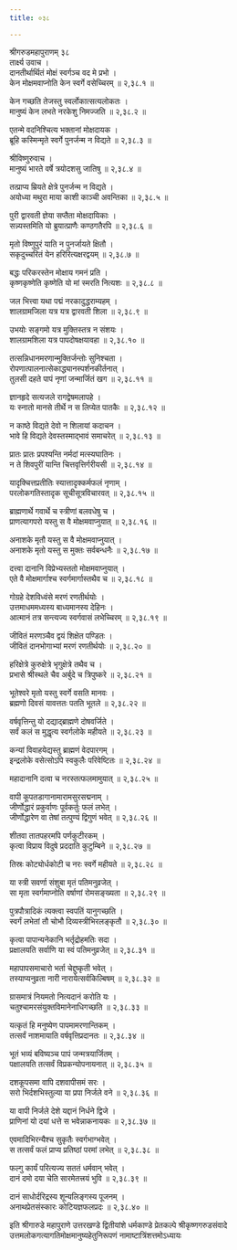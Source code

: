 ```yaml
---
title: ०३८

---
```

श्रीगरुडमहापुराणम् ३८  
तार्क्ष्य उवाच ।  
दानतीर्थार्थितं मोक्षं स्वर्गञ्च वद मे प्रभो ।  
केन मोक्षमवाप्नोति केन स्वर्गे वसेच्चिरम् ॥ २,३८.१ ॥  
  
केन गच्छति तेजस्तु स्वर्लोकात्सत्यलोकतः ।  
मानुष्यं केन लभते नरकेशु निमज्जति ॥ २,३८.२ ॥  
  
एतन्मे वदनिश्चित्य भक्तानां मोक्षदायक ।  
ब्रूहि कस्मिन्मृते स्वर्गे पुनर्जन्म न विद्यते ॥ २,३८.३ ॥  
  
श्रीविष्णुरुवाच ।  
मानुष्यं भारते वर्षे त्रयोदशसु जातिषु ॥ २,३८.४ ॥  
  
तत्प्राप्य म्रियते क्षेत्रे पुनर्जन्म न विद्यते ।  
अयोध्या मथुरा माया काशी काञ्ची अवन्तिका ॥ २,३८.५ ॥  
  
पुरी द्वारवती ज्ञेया सप्तैता मोक्षदायिकाः ।  
सन्न्यस्तमिति यो ब्रुयात्प्राणैः कण्ठगतैरपि ॥ २,३८.६ ॥  
  
मृतो विष्णुपुरं याति न पुनर्जायते क्षितौ ।  
सकृदुच्चरितं येन हरिरित्यक्षरद्वयम् ॥ २,३८.७ ॥  
  
बद्धः परिकरस्तेन मोक्षाय गमनं प्रति ।  
कृष्णकृष्णेति कृष्णेति यो मां स्मरति नित्यशः ॥ २,३८.८ ॥  
  
जल भित्त्वा यथा पद्मं नरकादुद्धराम्यहम् ।  
शालग्रामजिला यत्र यत्र द्वारवती शिला ॥ २,३८.९ ॥  
  
उभयोः सङ्गमो यत्र मुक्तिस्तत्र न संशयः ।  
शालग्रामशिला यत्र पापदोषक्षयावहा ॥ २,३८.१० ॥  
  
तत्सन्निधानमरणान्मुक्तिर्जन्तोः सुनिश्चता ।  
रोपणात्पालनात्सेकाद्ध्यानस्पर्शनकीर्तनात् ।  
तुलसी दहते पापं नृणां जन्मार्जितं खग ॥ २,३८.११ ॥  
  
ज्ञानहृदे सत्यजले रागद्वेषमलापहे ।  
यः स्नातो मानसे तीर्थे न स लिप्येत पातकैः ॥ २,३८.१२ ॥  
  
न काष्ठे विद्यते देवो न शिलायां कदाचन ।  
भावे हि विद्यते देवस्तस्माद्भावं समाचरेत् ॥ २,३८.१३ ॥  
  
प्रातः प्रातः प्रपश्यन्ति नर्मदां मत्स्यघातिनः ।  
न ते शिवपुरीं यान्ति चित्तवृत्तिर्गरीयसी ॥ २,३८.१४ ॥  
  
यादृक्चित्तप्रतीतिः स्यात्तादृक्कर्मफलं नृणाम् ।  
परलोकगतिस्तादृक सूचीसूत्रविचारवत् ॥ २,३८.१५ ॥  
  
ब्राह्मणार्थे गवार्थे च स्त्रीणां बलवधेषु च ।  
प्राणत्यागपरो यस्तु स वै मोक्षमवाप्नुयात् ॥ २,३८.१६ ॥  
  
अनाशके मृतौ यस्तु स वै मोक्षमवाप्नुयात् ।  
अनाशके मृतो यस्तु स मुक्तः सर्वबन्धनैः ॥ २,३८.१७ ॥  
  
दत्त्वा दानानि विप्रेभ्यस्ततो मोक्षमवाप्नुयात् ।  
एते वै मोक्षमार्गाश्च स्वर्गमार्गास्तथैव च ॥ २,३८.१८ ॥  
  
गोग्रहे देशविध्वंसे मरणं रणतीर्थयोः ।  
उत्तमाधममध्यस्य बाध्यमानस्य देहिनः ।  
आत्मानं तत्र सन्त्यज्य स्वर्गवासं लभेच्चिरम् ॥ २,३८.१९ ॥  
  
जीवितं मरणञ्चैव द्वयं शिक्षेत पण्डितः ।  
जीवितं दानभोगाभ्यां मरणं रणतीर्थयोः ॥ २,३८.२० ॥  
  
हरिक्षेत्रे कुरुक्षेत्रे भृगुक्षेत्रे तथैव च ।  
प्रभासे श्रीस्थले चैव अर्बुदे च त्रिपुष्करे ॥ २,३८.२१ ॥  
  
भूतेश्वरे मृतो यस्तु स्वर्गे वसति मानवः ।  
ब्रह्मणो दिवसं यावत्ततः पतति भूतले ॥ २,३८.२२ ॥  
  
वर्षवृत्तिन्तु यो दद्याद्ब्राह्मणे दोषवर्जिते ।  
सर्वं कलं स मुद्धृत्य स्वर्गलोके महीयते ॥ २,३८.२३ ॥  
  
कन्यां विवाहयेद्यस्तु ब्राह्मणं वेदपारगम् ।  
इन्द्रलोके वसेत्सोऽपि स्वकुलैः परिवेष्टितः ॥ २,३८.२४ ॥  
  
महादानानि दत्वा च नरस्तत्फलमामुयात् ॥ २,३८.२५ ॥  
  
वापी कूपतडागानामारामसुरसद्मनाम् ।  
जीर्णोद्धारं प्रकुर्वाणः पूर्वकर्तुः फलं लभेत् ।  
जीर्णोद्धारेण वा तेषां तत्पुण्यं द्विगुणं भवेत् ॥ २,३८.२६ ॥  
  
शीतवा तातपहरमपि पर्णकुटीरकम् ।  
कृत्वा विप्राय विदुषे प्रददाति कुटुम्बिने ॥ २,३८.२७ ॥  
  
तिस्रः कोट्योर्धकोटी च नरः स्वर्गे महीयते ॥ २,३८.२८ ॥  
  
या स्त्री सवर्णा संशुबा मृतं पतिमनुव्रजेत् ।  
सा मृता स्वर्गमाप्नोति वर्षाणां रोमसङ्ख्यता ॥ २,३८.२९ ॥  
  
पुत्रपौत्रादिकं त्यक्त्वा स्वपतिं यानुगच्छति ।  
स्वर्गं लभेतां तौ चोभौ दिव्यस्त्रीभिरलङ्कृतौ ॥ २,३८.३० ॥  
  
कृत्वा पापान्यनेकानि भर्तृद्रोहमतिः सदा ।  
प्रक्षालयति सर्वाणि या स्वं पतिमनुव्रजेत् ॥ २,३८.३१ ॥  
  
महापापसमाचारो भर्ता चेद्दुष्कृती भवेत् ।  
तस्याप्यनुव्रता नारी नारायेत्सर्वकिल्बिषम् ॥ २,३८.३२ ॥  
  
ग्रासमात्रं नियमतो नित्यदानं करोति यः ।  
चतुश्चामरसंयुक्तविमानेनाधिगच्छति ॥ २,३८.३३ ॥  
  
यत्कृतं हि मनुष्येण पापमामरणान्तिकम् ।  
तत्सर्वं नाशमायाति वर्षवृत्तिप्रदानतः ॥ २,३८.३४ ॥  
  
भूतं भव्यं बविष्यञ्च पापं जन्मत्रयार्जितम् ।  
पक्षालयति तत्सर्वं विप्रकन्योपनायनात् ॥ २,३८.३५ ॥  
  
दशकूपसमा वापि दशवापीसमं सरः ।  
सरो भिर्दशभिस्तुल्या या प्रपा निर्जले वने ॥ २,३८.३६ ॥  
  
या वापी निर्जले देशे यद्दानं निर्धने द्विजे ।  
प्राणिनां यो दयां धत्ते स भवेन्नाकनायकः ॥ २,३८.३७ ॥  
  
एवमादिभिरन्यैश्च सुकृतैः स्वर्गभाग्भवेत् ।  
स तत्सर्वं फलं प्राप्य प्रतिष्ठां परमां लभेत् ॥ २,३८.३८ ॥  
  
फल्गु कार्यं परित्यज्य सततं धर्मवान् भवेत् ।  
दानं दमो दया चेति सारमेतत्त्रयं भुवि ॥ २,३८.३९ ॥  
  
दानं साधोर्दरिद्रस्य शून्यलिङ्गस्य पूजनम् ।  
अनाथप्रेतसंस्कारः कोटियज्ञफलप्रदः ॥ २,३८.४० ॥  
  
इति श्रीगारुडे महापुराणे उत्तरखण्डे द्वितीयांशे धर्मकाण्डे प्रेतकल्पे श्रीकृष्णगरुडसंवादे उत्तमलोकगत्यागतिमोक्षमानुष्यहेतुनिरूपणं नामाष्टात्रिंशत्तमोऽध्यायः